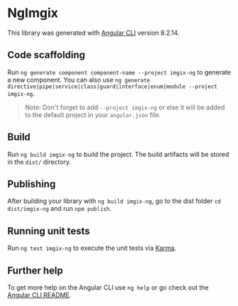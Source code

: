 # NgImgix

This library was generated with [Angular CLI](https://github.com/angular/angular-cli) version 8.2.14.

## Code scaffolding

Run `ng generate component component-name --project imgix-ng` to generate a new component. You can also use `ng generate directive|pipe|service|class|guard|interface|enum|module --project imgix-ng`.

> Note: Don't forget to add `--project imgix-ng` or else it will be added to the default project in your `angular.json` file.

## Build

Run `ng build imgix-ng` to build the project. The build artifacts will be stored in the `dist/` directory.

## Publishing

After building your library with `ng build imgix-ng`, go to the dist folder `cd dist/imgix-ng` and run `npm publish`.

## Running unit tests

Run `ng test imgix-ng` to execute the unit tests via [Karma](https://karma-runner.github.io).

## Further help

To get more help on the Angular CLI use `ng help` or go check out the [Angular CLI README](https://github.com/angular/angular-cli/blob/master/README.md).
